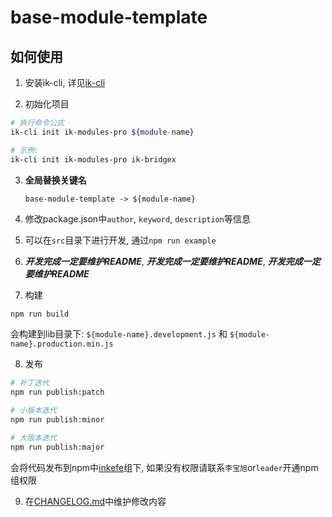 # base-module-template

## 如何使用
1. 安装ik-cli, 详见[ik-cli](https://code.inke.cn/opd/fe-aws/ik-cli)

1. 初始化项目
```sh
# 执行命令公式
ik-cli init ik-modules-pro ${module-name}

# 示例:
ik-cli init ik-modules-pro ik-bridgex
```

3. **全局替换关键名**

    `base-module-template -> ${module-name}`

1. 修改package.json中`author`, `keyword`, `description`等信息

1. 可以在`src`目录下进行开发, 通过`npm run example`

1. ***开发完成一定要维护README***, ***开发完成一定要维护README***, ***开发完成一定要维护README***

1. 构建

```sh
npm run build
```

会构建到lib目录下: `${module-name}.development.js` 和 `${module-name}.production.min.js`

8. 发布

```sh
# 补丁迭代
npm run publish:patch

# 小版本迭代
npm run publish:minor

# 大版本迭代
npm run publish:major
```

会将代码发布到npm中[inkefe](https://www.npmjs.com/settings/inkefe/packages)组下, 如果没有权限请联系`李宝旭`or`leader`开通npm组权限

9. 在[CHANGELOG.md]('./CHANGELOG.md)中维护修改内容
